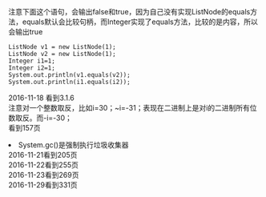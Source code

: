注意下面这个语句，会输出false和true，因为自己没有实现ListNode的equals方法，equals默认会比较句柄，而Integer实现了equals方法，比较的是内容，所以会输出true
 ```
ListNode v1 = new ListNode(1);
ListNode v2 = new ListNode(1);
Integer i1=1;
Integer i2=1;
System.out.println(v1.equals(v2));
System.out.println(i1.equals(i2));
```	
2016-11-18 看到3.1.6<br>
注意对一个整数取反，比如i=30；~i=-31；表现在二进制上是对i的二进制所有位数取反。而-i=-30；<br>
看到157页<br>
<li>System.gc()是强制执行垃圾收集器
<br>
2016-11-21看到205页<br>
2016-11-22看到255页<br>
2016-11-23看到269页<br>
2016-11-29看到331页<br>
